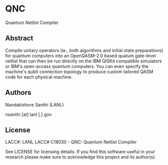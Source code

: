 # QNC
Quantum Netlist Compiler

## Abstract
Compile unitary operators (ie., both algorithms and initial state preparations) for quantum computers into an OpenQASM-2.0 based quatum gate-level netlist that can then be run directly on the IBM QISKit compatible simulators or IBM's open-access quantum computers. You can even specify the machine's qubit connection topology to produce custom tailored QASM code for each physical machine.

## Authors
Nandakishore Santhi (LANL)

nsanthi [at] lanl [.] gov

## License
LACC#: LANL LACC# C18030 - QNC: Quantum Netlist Compiler

See LICENSE for licensing details. If you find this software useful in your research please make sure to acknowledge this project and its author(s).
